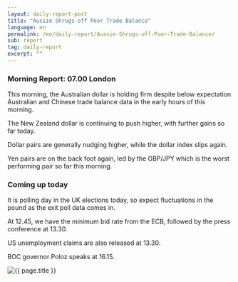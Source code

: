 ```yaml
---
layout: daily-report-post
title: "Aussie Shrugs off Poor Trade Balance"
language: en
permalink: /en/daily-report/Aussie-Shrugs-off-Poor-Trade-Balance/
sub: report
tag: daily-report
excerpt: ""
---
```

### Morning Report: 07.00 London

This morning, the Australian dollar is holding firm despite below expectation Australian and Chinese trade balance data in the early hours of this morning. 

The New Zealand dollar is continuing to push higher, with further gains so far today. 

Dollar pairs are generally nudging higher, while the dollar index slips again.

Yen pairs are on the back foot again, led by the GBP/JPY which is the worst performing pair so far this morning. 

### Coming up today

It is polling day in the UK elections today, so expect fluctuations in the pound as the exit poll data comes in. 

At 12.45, we have the minimum bid rate from the ECB, followed by the press conference at 13.30. 

US unemployment claims are also released at 13.30. 

BOC governor Poloz speaks at 16.15.
 

<p><img src="{{ "/assets/images/daily-report/2017-06-08_07-30-07.jpg" | relative_url }}" alt="{{ page.title }}" title="{{ page.title }}"></p>